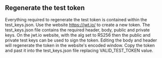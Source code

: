 ## Regenerate the test token

Everything required to regenerate the test token is contained within the test_keys.json.
Use the website https://jwt.io/ to create a new token.
The test_keys.json file contains the required header, body, public and private keys.
On the jwt.io website, with the alg set to RS256 then the public and private test keys can be used to sign the token.
Editing the body and header will regenerate the token in the website's encoded window.
Copy the token and past it into the test_keys.json file replacing VALID_TEST_TOKEN value.